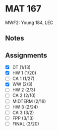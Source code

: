 # MAT 167
MWF2: Young 184, LEC
## Notes
## Assignments
- [x] DT (1/13)
- [x] HW 1 (1/20)
- [ ] CA 1 (1/27)
- [x] WW (2/3)
- [ ] HW 2 (2/3)
- [ ] CA 2 (2/10)
- [ ] MIDTERM (2/16)
- [ ] HW 3 (2/24)
- [ ] CA 3 (3/2)
- [ ] FPP (3/13)
- [ ] FINAL (3/20)